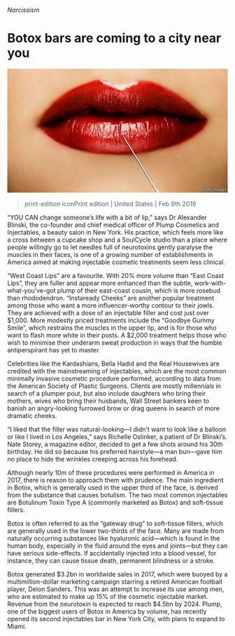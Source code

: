 ###### Narcissism

# Botox bars are coming to a city near you 

![image](images/20190209_USP004_0.jpg) 

> print-edition iconPrint edition | United States | Feb 9th 2019 

“YOU CAN change someone’s life with a bit of lip,” says Dr Alexander Blinski, the co-founder and chief medical officer of Plump Cosmetics and Injectables, a beauty salon in New York. His practice, which feels more like a cross between a cupcake shop and a SoulCycle studio than a place where people willingly go to let needles full of neurotoxins gently paralyse the muscles in their faces, is one of a growing number of establishments in America aimed at making injectable cosmetic treatments seem less clinical. 

“West Coast Lips” are a favourite. With 20% more volume than “East Coast Lips”, they are fuller and appear more enhanced than the subtle, work-with-what-you’ve-got plump of their east-coast cousin, which is more rosebud than rhododendron. “Instaready Cheeks” are another popular treatment among those who want a more influencer-worthy contour to their jowls. They are achieved with a dose of an injectable filler and cost just over $1,000. More modestly priced treatments include the “Goodbye Gummy Smile”, which restrains the muscles in the upper lip, and is for those who want to flash more white in their posts. A $2,000 treatment helps those who wish to minimise their underarm sweat production in ways that the humble antiperspirant has yet to master. 

Celebrities like the Kardashians, Bella Hadid and the Real Housewives are credited with the mainstreaming of injectables, which are the most common minimally invasive cosmetic procedure performed, according to data from the American Society of Plastic Surgeons. Clients are mostly millennials in search of a plumper pout, but also include daughters who bring their mothers, wives who bring their husbands, Wall Street bankers keen to banish an angry-looking furrowed brow or drag queens in search of more dramatic cheeks. 

“I liked that the filler was natural-looking—I didn’t want to look like a balloon or like I lived in Los Angeles,” says Richelle Oslinker, a patient of Dr Blinski’s. Nate Storey, a magazine editor, decided to get a few shots around his 30th birthday. He did so because his preferred hairstyle—a man bun—gave him no place to hide the wrinkles creeping across his forehead. 

Although nearly 10m of these procedures were performed in America in 2017, there is reason to approach them with prudence. The main ingredient in Botox, which is generally used in the upper third of the face, is derived from the substance that causes botulism. The two most common injectables are Botulinum Toxin Type A (commonly marketed as Botox) and soft-tissue fillers. 

Botox is often referred to as the “gateway drug” to soft-tissue fillers, which are generally used in the lower two-thirds of the face. Many are made from naturally occurring substances like hyaluronic acid—which is found in the human body, especially in the fluid around the eyes and joints—but they can have serious side-effects. If accidentally injected into a blood vessel, for instance, they can cause tissue death, permanent blindness or a stroke. 

Botox generated $3.2bn in worldwide sales in 2017, which were buoyed by a multimillion-dollar marketing campaign starring a retired American football player, Deion Sanders. This was an attempt to increase its use among men, who are estimated to make up 15% of the cosmetic injectable market. Revenue from the neurotoxin is expected to reach $4.5bn by 2024. Plump, one of the biggest users of Botox in America by volume, has recently opened its second injectables bar in New York City, with plans to expand to Miami. 

